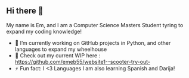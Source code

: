 ## Hi there 👋

My name is Em, and I am a Computer Science Masters Student tyring to expand my coding knowledge!

- 🔭 I’m currently working on GitHub projects in Python, and other languages to expand my wheelhouse
- 🌱 Check out my current WIP here : https://github.com/emeb55/website1--scooter-try-out-
- ⚡ Fun fact: I <3 Languages I am also learning Spanish and Darija!
  
<!--
**emeb55/emeb55** is a ✨ _special_ ✨ repository because its `README.md` (this file) appears on your GitHub profile.

Here are some ideas to get you started:

- 🔭 I’m currently working on ...
- 🌱 I’m currently learning ...
- 👯 I’m looking to collaborate on ...
- 🤔 I’m looking for help with ...
- 💬 Ask me about ...
- 📫 How to reach me: ...
- 😄 Pronouns: ...
- ⚡ Fun fact: ...
-->
